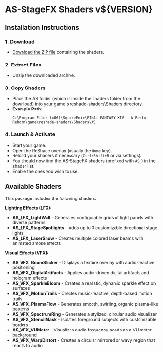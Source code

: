 # AS-StageFX Shaders v${VERSION}

## Installation Instructions

### 1. Download
- [Download the ZIP file](https://github.com/LeonAquitaine/as-stagefx/releases/download/${VERSION}/as-stagefx-${VERSION}.zip) containing the shaders.

### 2. Extract Files
- Unzip the downloaded archive.

### 3. Copy Shaders
- Place the AS folder (which is inside the shaders folder from the download) into your game's reshade-shaders\Shaders directory.
- **Example Path:** 
  ```
  C:\Program Files (x86)\SquareEnix\FINAL FANTASY XIV - A Realm Reborn\game\reshade-shaders\Shaders\AS
  ```

### 4. Launch & Activate
- Start your game.
- Open the ReShade overlay (usually the `Home` key).
- Reload your shaders if necessary (`Ctrl+Shift+R` or via settings).
- You should now find the AS-StageFX shaders (prefixed with `AS_`) in the shader list.
- Enable the ones you wish to use.

## Available Shaders

This package includes the following shaders:

**Lighting Effects (LFX):**
- **AS_LFX_LightWall** - Generates configurable grids of light panels with diverse patterns
- **AS_LFX_StageSpotlights** - Adds up to 3 customizable directional stage lights
- **AS_LFX_LaserShow** - Creates multiple colored laser beams with animated smoke effects

**Visual Effects (VFX):**
- **AS_VFX_BoomSticker** - Displays a texture overlay with audio-reactive positioning
- **AS_VFX_DigitalArtifacts** - Applies audio-driven digital artifacts and hologram effects
- **AS_VFX_SparkleBloom** - Creates a realistic, dynamic sparkle effect on surfaces
- **AS_VFX_MotionTrails** - Creates music-reactive, depth-based motion trails
- **AS_VFX_PlasmaFlow** - Generates smooth, swirling, organic plasma-like patterns
- **AS_VFX_SpectrumRing** - Generates a stylized, circular audio visualizer
- **AS_VFX_StencilMask** - Isolates foreground subjects with customizable borders
- **AS_VFX_VUMeter** - Visualizes audio frequency bands as a VU meter background
- **AS_VFX_WarpDistort** - Creates a circular mirrored or wavy region that reacts to audio